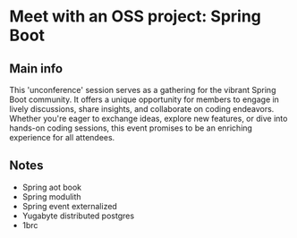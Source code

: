 # Meet with an OSS project: Spring Boot

## Main info

This 'unconference' session serves as a gathering for the vibrant Spring Boot community. It offers a unique opportunity for members to engage in lively discussions, share insights, and collaborate on coding endeavors. Whether you're eager to exchange ideas, explore new features, or dive into hands-on coding sessions, this event promises to be an enriching experience for all attendees.

## Notes

- Spring aot book
- Spring modulith
- Spring event externalized
- Yugabyte distributed postgres
- 1brc